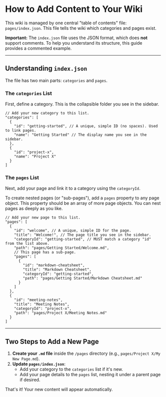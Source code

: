 # How to Add Content to Your Wiki

This wiki is managed by one central "table of contents" file: `pages/index.json`. This file tells the wiki which categories and pages exist.

**Important:** The `index.json` file uses the JSON format, which does **not** support comments. To help you understand its structure, this guide provides a commented example.

---

## Understanding `index.json`

The file has two main parts: `categories` and `pages`.

### The `categories` List

First, define a category. This is the collapsible folder you see in the sidebar.

```jsonc
// Add your new category to this list.
"categories": [
  {
    "id": "getting-started", // A unique, simple ID (no spaces). Used to link pages.
    "name": "Getting Started" // The display name you see in the sidebar.
  },
  {
    "id": "project-x",
    "name": "Project X"
  }
]
```

### The `pages` List

Next, add your page and link it to a category using the `categoryId`.

To create nested pages (or "sub-pages"), add a `pages` property to any page object. This property should be an array of more page objects. You can nest pages as deeply as you like.

```jsonc
// Add your new page to this list.
"pages": [
  {
    "id": "welcome", // A unique, simple ID for the page.
    "title": "Welcome!", // The page title you see in the sidebar.
    "categoryId": "getting-started", // MUST match a category "id" from the list above.
    "path": "pages/Getting Started/Welcome.md",
    // This page has a sub-page.
    "pages": [
      {
        "id": "markdown-cheatsheet",
        "title": "Markdown Cheatsheet",
        "categoryId": "getting-started",
        "path": "pages/Getting Started/Markdown Cheatsheet.md"
      }
    ]
  },
  {
    "id": "meeting-notes",
    "title": "Meeting Notes",
    "categoryId": "project-x",
    "path": "pages/Project X/Meeting Notes.md"
  }
]
```

---

## Two Steps to Add a New Page

1.  **Create your `.md` file** inside the `/pages` directory (e.g., `pages/Project X/My New Page.md`).
2.  **Update `pages/index.json`**:
    *   Add your category to the `categories` list if it's new.
    *   Add your page details to the `pages` list, nesting it under a parent page if desired.

That's it! Your new content will appear automatically.
